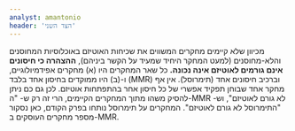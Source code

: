 ```yaml
---
analyst: amantonio
header: 'הצד השני'
---
```


מכיוון שלא קיימים מחקרים המשווים את שכיחות האוטיזם באוכלוסיות המחוסנים והלא-מחוסנים (למעט המחקר היחיד שמעיד על הקשר ביניהם), **ההצהרה כי חיסונים אינם גורמים לאוטיזם אינה נכונה.** כל שאר המחקרים היו (א) מחקרים אפידמיולוגיים, ו-(ב) היו ממוקדים בחיסון אחד בלבד (MMR) וברכיב חיסונים אחד (תימרוסל). אין אף מחקר אחד שבוחן תפקיד אפשרי של כל חיסון אחר בהתפתחות אוטיזם. לכן גם כם ניתן להסיק משהו מתוך המחקרים הקיימים, הרי זה רק ש- "ה-MMR לא גורם לאוטיזם", וש- "התימרוסל לא גורם לאוטיזם". המחקרים על תימרוסל נותחו בפרק הקודם, כאן נסקור מספר מחקרים העוסקים ב-MMR.
